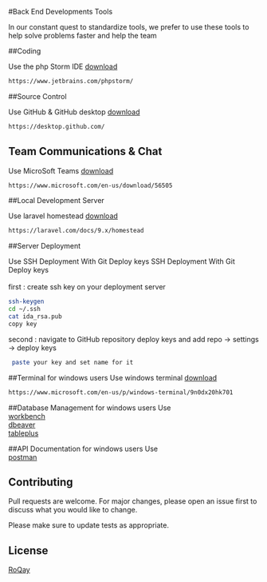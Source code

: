 #Back End Developments Tools

In our constant quest to standardize tools, we prefer to use these tools to help solve problems faster and help the team

##Coding

Use the php Storm IDE  [download](https://www.jetbrains.com/phpstorm/)

```bash
https://www.jetbrains.com/phpstorm/
```
##Source Control

Use GitHub & GitHub desktop [download](https://desktop.github.com/)

```bash
https://desktop.github.com/
```

## Team Communications & Chat

Use MicroSoft Teams [download](https://www.microsoft.com/en-us/download/56505)

```bash
https://www.microsoft.com/en-us/download/56505
```

##Local Development Server

Use laravel homestead [download](https://laravel.com/docs/9.x/homestead)

```bash
https://laravel.com/docs/9.x/homestead
```
##Server Deployment

Use SSH Deployment With Git Deploy keys
SSH Deployment With Git Deploy keys <br><br>
first :  create ssh key on your deployment server
```bash
ssh-keygen
cd ~/.ssh
cat ida_rsa.pub
copy key 
```
second : navigate to GitHub repository deploy keys and add 
        repo -> settings -> deploy keys
```bash
 paste your key and set name for it 
```


##Terminal
for windows users
Use windows terminal [download](https://www.microsoft.com/en-us/p/windows-terminal/9n0dx20hk701)

```bash
https://www.microsoft.com/en-us/p/windows-terminal/9n0dx20hk701
```
##Database Management
for windows users
Use  <br> [workbench](https://dev.mysql.com/downloads/workbench/)
<br> [dbeaver](https://dbeaver.io/download/)
<br> [tableplus](https://tableplus.com/download)

##API Documentation
for windows users
Use  <br> [postman](https://www.postman.com/)


## Contributing
Pull requests are welcome. For major changes, please open an issue first to discuss what you would like to change.

Please make sure to update tests as appropriate.

## License
[RoQay](https://roqay.com)
